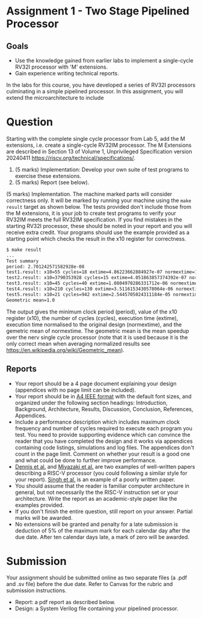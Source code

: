 # Assignment 1 - Two Stage Pipelined Processor

## Goals
 *  Use the knowledge gained from earlier labs to implement a single-cycle RV32I processor with 'M' extensions.
 *  Gain experience writing technical reports.

In the labs for this course, you have developed a series of RV32I processors
culminating in a simple pipelined processor. In this assignment, you will extend the microarchitecture to include 

# Question
Starting with the complete single cycle processor from Lab 5, add the M extensions, i.e. create a single-cycle RV32IM processor. The M Extensions are described in Section 13 of Volume 1, Unprivileged Specification version 20240411  <https://riscv.org/technical/specifications/>. 
 1. (5 marks)  Implementation: Develop your own suite of test programs to exercise these extensions.
 1. (5 marks) Report (see below).

(5 marks) Implementation. The machine marked parts will consider correctness only. It will be marked by running your machine using the ```make result``` target as shown below. The tests provided don't include those from the M extensions, it is your job to create test programs to verify your RV32IM meets the full RV32IM specification. If you find mistakes in the starting RV32I processor, these should be noted in your report and you will receive extra credit. Your programs should use the example provided as a starting point which checks the result in the x10 register for correctness.
```bash
$ make result
...
Test summary
period: 2.701242571582928e-08
test1.result: x10=55 cycles=18 extime=4.86223662884927e-07 normextime=1.0
test2.result: x10=3790353928 cycles=15 extime=4.051863857374392e-07 normextime=1.0
test3.result: x10=45 cycles=40 extime=1.0804970286331712e-06 normextime=1.0
test4.result: x10=210 cycles=130 extime=3.5116153430578064e-06 normextime=1.0
test5.result: x10=21 cycles=942 extime=2.5445705024311184e-05 normextime=1.0
Geometric mean=1.0
```
The output gives the minimum clock period (period), value of the x10 register (x10), the number of cycles (cycles), execution time (extime), execution time normalised to the original design (normextime), and the gemetric mean of normextime. The geometric mean is the mean speedup over the nerv single
cycle processor (note that it is used because it
is the only correct mean when averaging normalized results see
<https://en.wikipedia.org/wiki/Geometric_mean>).

## Reports
 * Your report should be a 4 page document explaining your design (appendices with no page limit can be included).
 *  Your report should be in [A4 IEEE format](https://www.ieee.org/conferences/publishing/templates.html) with the default font sizes, and organized under the following section headings: Introduction, Background, Architecture, Results, Discussion, Conclusion, References, Appendices.
 *  Include a performance description which includes maximum clock frequency and number of cycles required to execute each program you test. You need to provide supporting evidence which can convince the reader that you have completed the design and it works via appendices containing code listings, simulations and log files. The appendices don't count in the page limit. Comment on whether your result is a good one and what could be done to further improve performance.
 *  [Dennis et al.](https://ieeexplore.ieee.org/abstract/document/8303926) and [Miyazaki et al.](https://arxiv.org/abs/2002.03568) are two examples of well-written papers describing a RISC-V processor (you could following a similar style for your report). [Singh et al.](https://ieeexplore.ieee.org/document/9250850) is an example of a poorly written paper.
 *  You should assume that the reader is familiar computer architecture in general, but not necessarily the the RISC-V instruction set or your architecture. Write the report as an academic-style paper like the examples provided.
 *  If you don't finish the entire question, still report on your answer. Partial marks will be awarded.
 *  No extensions will be granted and penalty for a late submission is deduction of 5% of the maximum mark for each calendar day after the due date. After ten calendar days late, a mark of zero will be awarded.

# Submission 
Your assignment should be submitted online as two separate files (a .pdf and .sv file) before the due date. Refer to Canvas for the rubric and submission instructions.
 * Report: a pdf report as described below.
 * Design: a System Verilog file containing your pipelined processor.
